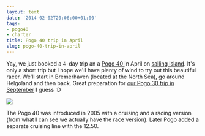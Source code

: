 ```yaml
---
layout: text
date: '2014-02-02T20:06:00+01:00'
tags:
- pogo40
- charter
title: Pogo 40 trip in April
slug: pogo-40-trip-in-april
---
```

Yay, we just booked a 4-day trip an a [Pogo 40 ](http://www.pogostructures.com/en/structures/the-early-designs/pogo-40/) in April on [sailing island](http://www.sailingisland.de/highspeedsailing/startseite_highspeed_sailing.htm). It's only a short trip but I hope we'll have plenty of wind to try out this beautiful racer. We'll start in Bremerhaven (located at the North Sea), go around Helgoland and then back. Great preparation for [our Pogo 30 trip in September](http://picassol.co/post/73095521753/pogo-30-here-we-come) I guess :D

![](https://31.media.tumblr.com/f393408fe17b2f1190a37ae452898441/tumblr_inline_n0duilf9cR1qcydz0.jpg)

The Pogo 40 was introduced in 2005 with a cruising and a racing version (from what I can see we actually have the race version). Later Pogo added a separate cruising line with the 12.50.
